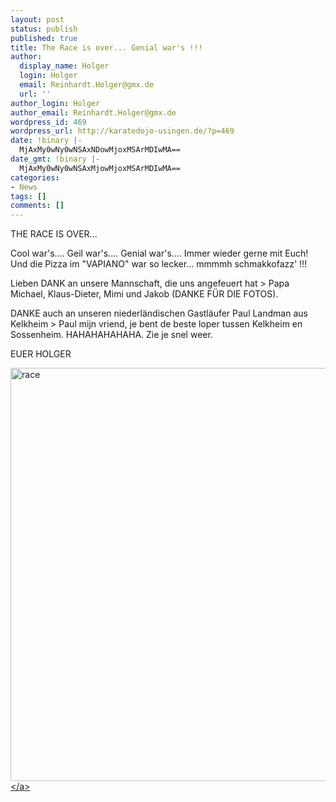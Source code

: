 ```yaml
---
layout: post
status: publish
published: true
title: The Race is over... Genial war's !!!
author:
  display_name: Holger
  login: Holger
  email: Reinhardt.Holger@gmx.de
  url: ''
author_login: Holger
author_email: Reinhardt.Holger@gmx.de
wordpress_id: 469
wordpress_url: http://karatedojo-usingen.de/?p=469
date: !binary |-
  MjAxMy0wNy0wNSAxNDowMjoxMSArMDIwMA==
date_gmt: !binary |-
  MjAxMy0wNy0wNSAxMjowMjoxMSArMDIwMA==
categories:
- News
tags: []
comments: []
---
```

<p>THE RACE IS OVER...</p>
<p>Cool war's.... Geil war's.... Genial war's.... Immer wieder gerne mit Euch!<br />
Und die Pizza im "VAPIANO" war so lecker... mmmmh schmakkofazz' !!!</p>
<p>Lieben DANK an unsere Mannschaft, die uns angefeuert hat > Papa Michael, Klaus-Dieter, Mimi und Jakob (DANKE F&Uuml;R DIE FOTOS).</p>
<p>DANKE auch an unseren niederl&auml;ndischen Gastl&auml;ufer Paul Landman aus Kelkheim > Paul mijn vriend, je bent de beste loper tussen Kelkheim en Sossenheim. HAHAHAHAHAHA. Zie je snel weer.</p>
<p>EUER HOLGER</p>
<p><a href="http:&#47;&#47;karatedojo-usingen.de&#47;2013&#47;07&#47;05&#47;the-race-is-over-genial-wars&#47;race&#47;" rel="attachment wp-att-483"><img class="aligncenter size-full wp-image-483" src="http:&#47;&#47;karatedojo-usingen.de&#47;wp-content&#47;uploads&#47;2013&#47;07&#47;race.png" alt="race" width="506" height="661" &#47;><&#47;a></p>
